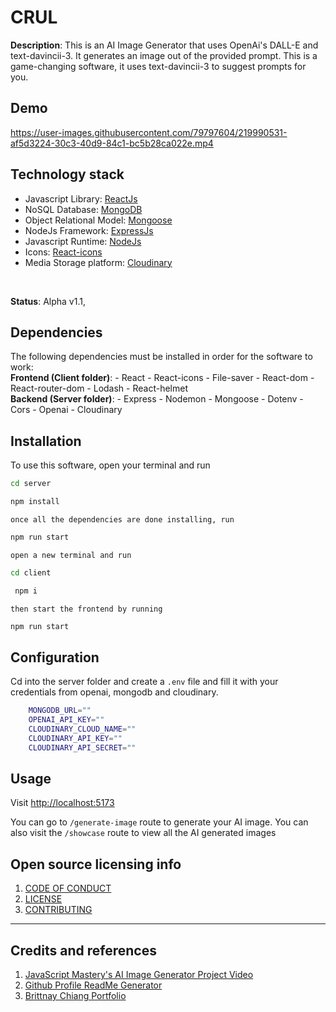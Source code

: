 # CRUL

**Description**:  This is an AI Image Generator that uses OpenAi's DALL-E and text-davincii-3. It generates an image out of the provided prompt. This is a game-changing software, it uses text-davincii-3 to suggest prompts for you.

## Demo
https://user-images.githubusercontent.com/79797604/219990531-af5d3224-30c3-40d9-84c1-bc5b28ca022e.mp4

## Technology stack 
 - Javascript Library: [ReactJs](https://beta.reactjs.org)
 - NoSQL Database: [MongoDB](https://mongodb.com)
 - Object Relational Model: [Mongoose](https://mongoose.com)
 - NodeJs Framework: [ExpressJs](https://expressjs.com)
 - Javascript Runtime: [NodeJs](https://nodejs.org)
 - Icons: [React-icons](https://react-icons.github.io/react-icons)
 - Media Storage platform: [Cloudinary](https://cloudinary.com)

<br/>

**Status**:  Alpha v1.1, 

## Dependencies

The following dependencies must be installed in order for the software to work:
<br/>
    **Frontend (Client folder)**:
        - React
        - React-icons
        - File-saver
        - React-dom
        - React-router-dom
        - Lodash
        - React-helmet
        <br/>
    **Backend (Server folder)**:
        - Express
        - Nodemon
        - Mongoose
        - Dotenv
        - Cors
        - Openai
        - Cloudinary

## Installation

To use this software, open your terminal and run 

```sh
cd server
```

```sh
npm install
```
    once all the dependencies are done installing, run

```sh
npm run start
 ```

    open a new terminal and run

```sh
cd client
```

```sh
 npm i
```

    then start the frontend by running


```sh
npm run start
``` 

## Configuration

Cd into the server folder and create a `.env` file and fill it with your credentials from openai, mongodb and cloudinary.

```sh
    MONGODB_URL=""
    OPENAI_API_KEY=""
    CLOUDINARY_CLOUD_NAME=""
    CLOUDINARY_API_KEY=""
    CLOUDINARY_API_SECRET=""

```

## Usage

Visit [http://localhost:5173](http://localhost:5173)

You can go to `/generate-image` route to generate your AI image.
You can also visit the `/showcase` route to view all the AI generated images 


## Open source licensing info
1. [CODE OF CONDUCT](CODE_OF_CONDUCT)
2. [LICENSE](LICENSE)
3. [CONTRIBUTING](CONTRIBUTING)


----

## Credits and references

1. [JavaScript Mastery's AI Image Generator Project Video]()
2. [Github Profile ReadMe Generator](https://gprm.itsvg.in)
3. [Brittnay Chiang Portfolio](brittanychiang.com)
